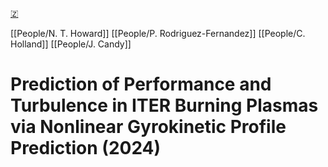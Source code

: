 [🇿](zotero://select/groups/5372906/items/SFLVQW5F)

[[People/N. T. Howard]] [[People/P. Rodriguez-Fernandez]] [[People/C. Holland]] [[People/J. Candy]] 
# Prediction of Performance and Turbulence in ITER Burning Plasmas via Nonlinear Gyrokinetic Profile Prediction (2024)

